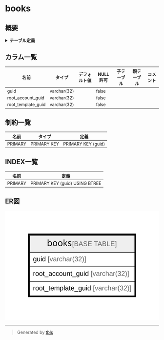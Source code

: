 # books

## 概要

<details>
<summary><strong>テーブル定義</strong></summary>

```sql
CREATE TABLE `books` (
  `guid` varchar(32) NOT NULL,
  `root_account_guid` varchar(32) NOT NULL,
  `root_template_guid` varchar(32) NOT NULL,
  PRIMARY KEY (`guid`)
) ENGINE=InnoDB DEFAULT CHARSET=utf8mb4 COLLATE=utf8mb4_general_ci
```

</details>

## カラム一覧

| 名前                 | タイプ         | デフォルト値       | NULL許可   | 子テーブル      | 親テーブル      | コメント     |
| ------------------ | ----------- | ------------ | -------- | ---------- | ---------- | -------- |
| guid               | varchar(32) |              | false    |            |            |          |
| root_account_guid  | varchar(32) |              | false    |            |            |          |
| root_template_guid | varchar(32) |              | false    |            |            |          |

## 制約一覧

| 名前      | タイプ         | 定義                 |
| ------- | ----------- | ------------------ |
| PRIMARY | PRIMARY KEY | PRIMARY KEY (guid) |

## INDEX一覧

| 名前      | 定義                             |
| ------- | ------------------------------ |
| PRIMARY | PRIMARY KEY (guid) USING BTREE |

## ER図

![er](books.svg)

---

> Generated by [tbls](https://github.com/k1LoW/tbls)
